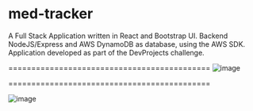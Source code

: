 # med-tracker

A Full Stack Application written in React and Bootstrap UI. Backend NodeJS/Express and AWS DynamoDB as database, using the AWS SDK. Application developed as part of the DevProjects challenge.

============================================
![image](https://github.com/tenongene/med-tracker/assets/49034904/e4888811-ce4a-4cc3-ad92-367e2c491f7b)


============================================

![image](https://github.com/tenongene/med-tracker/assets/49034904/3165530b-6e8f-4dd0-8c90-b23858531cc8)

